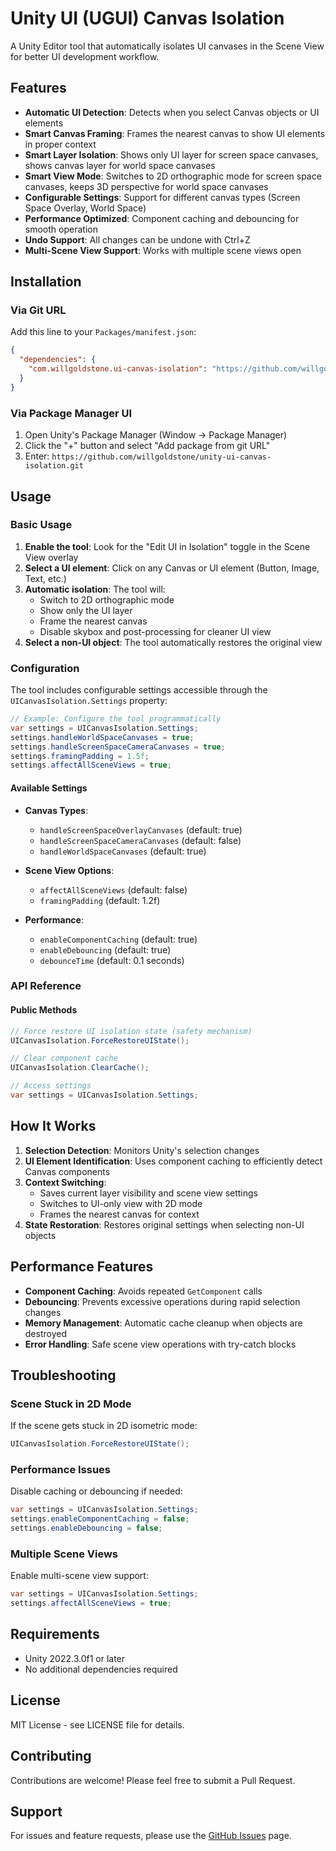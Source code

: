 # Unity UI (UGUI) Canvas Isolation

A Unity Editor tool that automatically isolates UI canvases in the Scene View for better UI development workflow.

## Features

- **Automatic UI Detection**: Detects when you select Canvas objects or UI elements
- **Smart Canvas Framing**: Frames the nearest canvas to show UI elements in proper context
- **Smart Layer Isolation**: Shows only UI layer for screen space canvases, shows canvas layer for world space canvases
- **Smart View Mode**: Switches to 2D orthographic mode for screen space canvases, keeps 3D perspective for world space canvases
- **Configurable Settings**: Support for different canvas types (Screen Space Overlay, World Space)
- **Performance Optimized**: Component caching and debouncing for smooth operation
- **Undo Support**: All changes can be undone with Ctrl+Z
- **Multi-Scene View Support**: Works with multiple scene views open

## Installation

### Via Git URL

Add this line to your `Packages/manifest.json`:

```json
{
  "dependencies": {
    "com.willgoldstone.ui-canvas-isolation": "https://github.com/willgoldstone/unity-ui-canvas-isolation.git"
  }
}
```

### Via Package Manager UI

1. Open Unity's Package Manager (Window → Package Manager)
2. Click the "+" button and select "Add package from git URL"
3. Enter: `https://github.com/willgoldstone/unity-ui-canvas-isolation.git`

## Usage

### Basic Usage

1. **Enable the tool**: Look for the "Edit UI in Isolation" toggle in the Scene View overlay
2. **Select a UI element**: Click on any Canvas or UI element (Button, Image, Text, etc.)
3. **Automatic isolation**: The tool will:
   - Switch to 2D orthographic mode
   - Show only the UI layer
   - Frame the nearest canvas
   - Disable skybox and post-processing for cleaner UI view
4. **Select a non-UI object**: The tool automatically restores the original view

### Configuration

The tool includes configurable settings accessible through the `UICanvasIsolation.Settings` property:

```csharp
// Example: Configure the tool programmatically
var settings = UICanvasIsolation.Settings;
settings.handleWorldSpaceCanvases = true;
settings.handleScreenSpaceCameraCanvases = true;
settings.framingPadding = 1.5f;
settings.affectAllSceneViews = true;
```

#### Available Settings

- **Canvas Types**:
  - `handleScreenSpaceOverlayCanvases` (default: true)
  - `handleScreenSpaceCameraCanvases` (default: false)
  - `handleWorldSpaceCanvases` (default: true)

- **Scene View Options**:
  - `affectAllSceneViews` (default: false)
  - `framingPadding` (default: 1.2f)

- **Performance**:
  - `enableComponentCaching` (default: true)
  - `enableDebouncing` (default: true)
  - `debounceTime` (default: 0.1 seconds)

### API Reference

#### Public Methods

```csharp
// Force restore UI isolation state (safety mechanism)
UICanvasIsolation.ForceRestoreUIState();

// Clear component cache
UICanvasIsolation.ClearCache();

// Access settings
var settings = UICanvasIsolation.Settings;
```

## How It Works

1. **Selection Detection**: Monitors Unity's selection changes
2. **UI Element Identification**: Uses component caching to efficiently detect Canvas components
3. **Context Switching**: 
   - Saves current layer visibility and scene view settings
   - Switches to UI-only view with 2D mode
   - Frames the nearest canvas for context
4. **State Restoration**: Restores original settings when selecting non-UI objects

## Performance Features

- **Component Caching**: Avoids repeated `GetComponent` calls
- **Debouncing**: Prevents excessive operations during rapid selection changes
- **Memory Management**: Automatic cache cleanup when objects are destroyed
- **Error Handling**: Safe scene view operations with try-catch blocks

## Troubleshooting

### Scene Stuck in 2D Mode

If the scene gets stuck in 2D isometric mode:

```csharp
UICanvasIsolation.ForceRestoreUIState();
```

### Performance Issues

Disable caching or debouncing if needed:

```csharp
var settings = UICanvasIsolation.Settings;
settings.enableComponentCaching = false;
settings.enableDebouncing = false;
```

### Multiple Scene Views

Enable multi-scene view support:

```csharp
var settings = UICanvasIsolation.Settings;
settings.affectAllSceneViews = true;
```

## Requirements

- Unity 2022.3.0f1 or later
- No additional dependencies required

## License

MIT License - see LICENSE file for details.

## Contributing

Contributions are welcome! Please feel free to submit a Pull Request.

## Support

For issues and feature requests, please use the [GitHub Issues](https://github.com/willgoldstone/unity-ui-canvas-isolation/issues) page.
